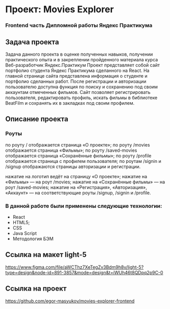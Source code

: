 # Проект: Movies Explorer

### Frontend часть Дипломной работы Яндекс Практикума

## Задача проекта
Задача данного проекта в оценке полученных навыков, получении практического опыта и в закреплении пройденного материала курса Веб-разработчик Яндекс.Практикум
Проект представляет собой сайт портфолио студента Яндекс Практикума сделанного на React. На главной странице сайта представлена информация о студенте и портфолио сделанных работ. После регистрации и авторизации пользователю доступна функция по поиску и сохранению под своим аккаунтам отмеченных фильмов.
Сайт позволяет регистрировать пользователя, редактировать профиль, искать фильмы в библиотеке BeatFilm и сохранять их в закладках под своим профилем.

## Описание проекта
### Роуты
по роуту / отображается страница «О проекте»;
по роуту /movies отображается страница «Фильмы»;
по роуту /saved-movies отображается страница «Сохранённые фильмы»;
по роуту /profile отображается страница с профилем пользователя;
по роутам /signin и /signup отображаются страницы авторизации и регистрации.

нажатие на логотип ведёт на страницу «О проекте»;
нажатие на «Фильмы» — на роут /movies;
нажатие на «Сохранённые фильмы» — на роут /saved-movies;
нажатие на «Регистрация», «Авторизация», «Аккаунт» — на соответствующие роуты /signup, /signin и /profile.

### В данной работе были применены следующие технологии:
- React
- HTML5;
- CSS
- Java Script
- Методология БЭМ


## Ссылка на макет light-5
https://www.figma.com/file/aWCThz7XeTegZv3Bdm9h8v/light-5?type=design&node-id=891-3857&mode=design&t=iWUh46t8QDpq2p9C-0

## Ссылка на проект
https://github.com/egor-masyukov/movies-explorer-frontend

